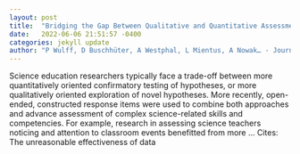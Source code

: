```yaml
---
layout: post
title:  "Bridging the Gap Between Qualitative and Quantitative Assessment in Science Education Research with Machine Learning—A Case for Pretrained Language Models …"
date:   2022-06-06 21:51:57 -0400
categories: jekyll update
author: "P Wulff, D Buschhüter, A Westphal, L Mientus, A Nowak… - Journal of Science …, 2022"
---
```

Science education researchers typically face a trade-off between more quantitatively oriented confirmatory testing of hypotheses, or more qualitatively oriented exploration of novel hypotheses. More recently, open-ended, constructed response items were used to combine both approaches and advance assessment of complex science-related skills and competencies. For example, research in assessing science teachers  noticing and attention to classroom events benefitted from more …
Cites: ‪The unreasonable effectiveness of data‬  